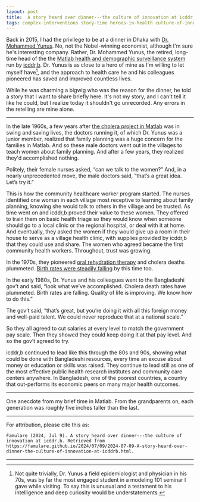 ```yaml
---
layout: post
title:  A story heard over dinner---the culture of innovation at icddr,b
tags: complex-interventions story-time heroes-in-health culture-of-innovation
---
```


Back in 2015, I had the privilege to be at a dinner in Dhaka with [Dr. Mohammed Yunus](https://www.scopus.com/authid/detail.uri?authorId=7102140180). No, not the Nobel-winning economist, although I'm sure he's interesting company. Rather, Dr. Mohammed Yunus, the retired, long-time head of the the [Matlab health and demographic surveillance system](https://www.icddrb.org/news-and-events/features?id=16) run by [icddr,b](https://en.wikipedia.org/wiki/ICDDR,B). Dr. Yunus is as close to a hero of mine as I'm willing to let myself have[^1], and the approach to health care he and his colleagues pioneered has saved and improved countless lives. 

While he was charming a bigwig who was the reason for the dinner, he told a story that I want to share briefly here. It's not my story, and I can't tell it like he could, but I realize today it shouldn't go unrecorded. Any errors in the retelling are mine alone.

____

In the late 1960s, a few years after [the cholera project in Matlab](https://www.icddrb.org/news-and-events/features?id=16) was in swing and saving lives, the doctors running it, of which Dr. Yunus was a junior member, realized that family planning was a huge concern for the families in Matlab. And so these male doctors went out in the villages to teach women about family planning. And after a few years, they realized they'd accomplished nothing. 
 
Politely, their female nurses asked, “can we talk to the women?” And, in a nearly unprecedented move, the male doctors said, “that’s a great idea. Let’s try it.” 
 
This is how the community healthcare worker program started. The nurses identified one woman in each village most receptive to learning about family planning, knowing she would talk to others in the village and be trusted. As time went on and icddr,b proved their value to these women. They offered to train them on basic health triage so they would know when someone should go to a local clinic or the regional hospital, or deal with it at home. And eventually, they asked the women if they would give up a room in their house to serve as a village health clinic, with supplies provided by icddr,b that they could use and share. The women who agreed became the first community health workers. Throughout, trust was growing. 

In the 1970s, they pioneered [oral rehydration therapy](https://en.wikipedia.org/wiki/Oral_rehydration_therapy) and cholera deaths plummeted. [Birth rates were steadily falling](https://www.icddrb.org/news-and-events/features?id=16) by this time too. 
 
In the early 1980s, Dr. Yunus and his colleagues went to the Bangladeshi gov’t and said, “look what we’ve accomplished. Cholera death rates have plummeted. Birth rates are falling. Quality of life is improving. We know how to do this.”
 
The gov’t said, “that’s great, but you’re doing it with all this foreign money and well-paid talent. We could never reproduce that at a national scale.”
 
So they all agreed to cut salaries at every level to match the government pay scale. Then they showed they could keep doing it at that pay level. And so the gov’t agreed to try.
 
icddr,b continued to lead like this through the 80s and 90s, showing what could be done with Bangladeshi resources, every time an excuse about money or education or skills was raised. They continue to lead still as one of the most effective public health research institutes and community care centers anywhere. In Bangladesh, one of the poorest countries, a country that out-performs its economic peers on many major health outcomes.

____

One anecdote from my brief time in Matlab. From the grandparents on, each generation was roughly five inches taller than the last.

____

For attribution, please cite this as:

`Famulare (2024, Jul 9). A story heard over dinner---the culture of innovation at icddr,b. Retrieved from https://famulare.github.io/2024/07/09/2024-07-09-A-story-heard-over-dinner-the-culture-of-innovation-at-icddrb.html.`

____

[^1]: Not quite trivially, Dr. Yunus a field epidemiologist and physician in his 70s, was by far the most engaged student in a modeling 101 seminar I gave while visiting. To say this is unusual and a testament to his intelligence and deep curiosity would be understatements.